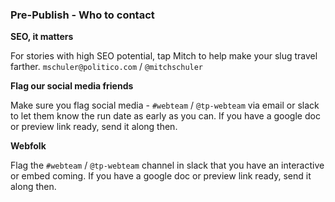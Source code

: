### Pre-Publish - Who to contact

**SEO, it matters**

For stories with high SEO potential, tap Mitch to help make your slug travel farther. `mschuler@politico.com` / `@mitchschuler`



**Flag our social media friends**

Make sure you flag social media - `#webteam` / `@tp-webteam` via email or slack to let them know the run date as early as you can. If you have a google doc or preview link ready, send it along then.



**Webfolk**

Flag the `#webteam` / `@tp-webteam`    channel in slack that you have an interactive or embed coming. If you have a google doc or preview link ready, send it along then.

